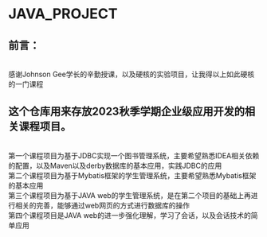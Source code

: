 # JAVA_PROJECT
<h2>前言：</h2>
<br>感谢Johnson Gee学长的辛勤授课，以及硬核的实验项目，让我得以上如此硬核的一门课程 
<h2>这个仓库用来存放2023秋季学期企业级应用开发的相关课程项目。</h2>
<br>第一个课程项目为基于JDBC实现一个图书管理系统，主要希望熟悉IDEA相关依赖的配置，以及Maven以及derby数据库的基本应用，实践JDBC的应用
<br>第二个课程项目为基于Mybatis框架的学生管理系统，主要希望熟悉Mybatis框架的基本应用
<br>第三个课程项目为基于JAVA web的学生管理系统，是在第二个项目的基础上再进行相关的完善，能够通过web网页的方式进行数据库的操作
<br>第四个课程项目是JAVA web的进一步强化理解，学习了会话，以及会话技术的简单应用
